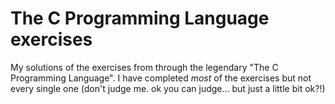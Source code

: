 # The C Programming Language exercises
 
My solutions of the exercises from through the legendary "The C Programming Language". I have completed _most_ of the exercises but not every single one (don't judge me. ok you can judge... but just a little bit ok?!)